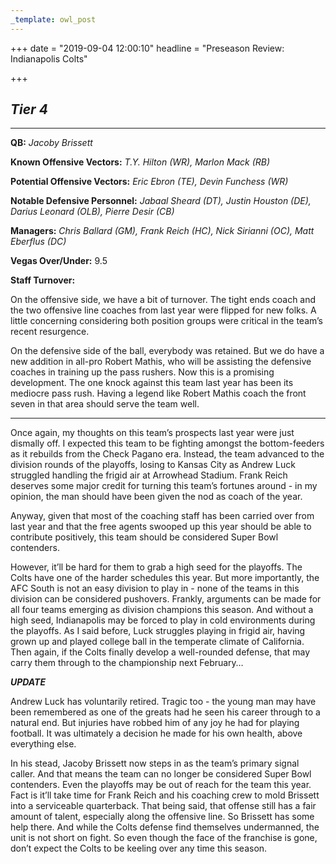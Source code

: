 ```yaml
---
_template: owl_post
---
```



+++
date = "2019-09-04 12:00:10"
headline = "Preseason Review: Indianapolis Colts"

+++
## **_Tier 4_**

***

**QB:** _Jacoby Brissett_

**Known Offensive Vectors:** _T.Y. Hilton (WR), Marlon Mack (RB)_

**Potential Offensive Vectors:** _Eric Ebron (TE), Devin Funchess (WR)_

**Notable Defensive Personnel:** _Jabaal Sheard (DT), Justin Houston (DE), Darius Leonard (OLB), Pierre Desir (CB)_

**Managers:** _Chris Ballard (GM), Frank Reich (HC), Nick Sirianni (OC), Matt Eberflus (DC)_

**Vegas Over/Under:** 9.5

**Staff Turnover:**

On the offensive side, we have a bit of turnover. The tight ends coach and the two offensive line coaches from last year were flipped for new folks. A little concerning considering both position groups were critical in the team’s recent resurgence.

On the defensive side of the ball, everybody was retained. But we do have a new addition in all-pro Robert Mathis, who will be assisting the defensive coaches in training up the pass rushers. Now this is a promising development. The one knock against this team last year has been its mediocre pass rush. Having a legend like Robert Mathis coach the front seven in that area should serve the team well.

***

Once again, my thoughts on this team’s prospects last year were just dismally off. I expected this team to be fighting amongst the bottom-feeders as it rebuilds from the Check Pagano era. Instead, the team advanced to the division rounds of the playoffs, losing to Kansas City as Andrew Luck struggled handling the frigid air at Arrowhead Stadium. Frank Reich deserves some major credit for turning this team’s fortunes around - in my opinion, the man should have been given the nod as coach of the year.

Anyway, given that most of the coaching staff has been carried over from last year and that the free agents swooped up this year should be able to contribute positively, this team should be considered Super Bowl contenders.

However, it’ll be hard for them to grab a high seed for the playoffs. The Colts have one of the harder schedules this year. But more importantly, the AFC South is not an easy division to play in - none of the teams in this division can be considered pushovers. Frankly, arguments can be made for all four teams emerging as division champions this season. And without a high seed, Indianapolis may be forced to play in cold environments during the playoffs. As I said before, Luck struggles playing in frigid air, having grown up and played college ball in the temperate climate of California. Then again, if the Colts finally develop a well-rounded defense, that may carry them through to the championship next February…

**_UPDATE_**

Andrew Luck has voluntarily retired. Tragic too - the young man may have been remembered as one of the greats had he seen his career through to a natural end. But injuries have robbed him of any joy he had for playing football. It was ultimately a decision he made for his own health, above everything else.

In his stead, Jacoby Brissett now steps in as the team’s primary signal caller. And that means the team can no longer be considered Super Bowl contenders. Even the playoffs may be out of reach for the team this year. Fact is it’ll take time for Frank Reich and his coaching crew to mold Brissett into a serviceable quarterback. That being said, that offense still has a fair amount of talent, especially along the offensive line. So Brissett has some help there. And while the Colts defense find themselves undermanned, the unit is not short on fight. So even though the face of the franchise is gone, don’t expect the Colts to be keeling over any time this season.
